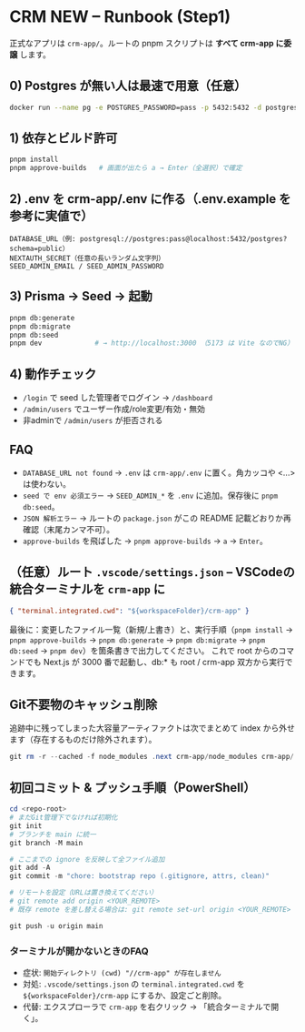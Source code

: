 ﻿# CRM NEW – Runbook (Step1)
正式なアプリは `crm-app/`。ルートの pnpm スクリプトは **すべて crm-app に委譲** します。

## 0) Postgres が無い人は最速で用意（任意）
```bash
docker run --name pg -e POSTGRES_PASSWORD=pass -p 5432:5432 -d postgres:16
```

## 1) 依存とビルド許可
```bash
pnpm install
pnpm approve-builds   # 画面が出たら a → Enter（全選択）で確定
```

## 2) .env を crm-app/.env に作る（.env.example を参考に実値で）
```
DATABASE_URL（例: postgresql://postgres:pass@localhost:5432/postgres?schema=public）
NEXTAUTH_SECRET（任意の長いランダム文字列）
SEED_ADMIN_EMAIL / SEED_ADMIN_PASSWORD
```

## 3) Prisma → Seed → 起動
```bash
pnpm db:generate
pnpm db:migrate
pnpm db:seed
pnpm dev             # → http://localhost:3000 （5173 は Vite なのでNG）
```

## 4) 動作チェック
- `/login` で seed した管理者でログイン → `/dashboard`
- `/admin/users` でユーザー作成/role変更/有効・無効
- 非adminで `/admin/users` が拒否される

## FAQ
- `DATABASE_URL not found` → `.env` は `crm-app/.env` に置く。角カッコや <...> は使わない。
- `seed で env 必須エラー` → `SEED_ADMIN_*` を `.env` に追加。保存後に `pnpm db:seed`。
- `JSON 解析エラー` → ルートの `package.json` がこの README 記載どおりか再確認（末尾カンマ不可）。
- `approve-builds` を飛ばした → `pnpm approve-builds` → `a` → `Enter`。

## （任意）**ルート** `.vscode/settings.json` – VSCodeの統合ターミナルを `crm-app` に
```json
{ "terminal.integrated.cwd": "${workspaceFolder}/crm-app" }
```

最後に：変更したファイル一覧（新規/上書き）と、実行手順（`pnpm install` → `pnpm approve-builds` → `pnpm db:generate` → `pnpm db:migrate` → `pnpm db:seed` → `pnpm dev`）を箇条書きで出力してください。
これで root からのコマンドでも Next.js が 3000 番で起動し、db:* も root / crm-app 双方から実行できます。
## Git不要物のキャッシュ削除
追跡中に残ってしまった大容量アーティファクトは次でまとめて index から外せます（存在するものだけ除外されます）。

```powershell
git rm -r --cached -f node_modules .next crm-app/node_modules crm-app/.next .pnpm-store dist build out coverage
```

## 初回コミット & プッシュ手順（PowerShell）
```powershell
cd <repo-root>
# まだGit管理下でなければ初期化
git init
# ブランチを main に統一
git branch -M main

# ここまでの ignore を反映して全ファイル追加
git add -A
git commit -m "chore: bootstrap repo (.gitignore, attrs, clean)"

# リモートを設定（URLは置き換えてください）
# git remote add origin <YOUR_REMOTE>
# 既存 remote を差し替える場合は: git remote set-url origin <YOUR_REMOTE>

git push -u origin main
```
### ターミナルが開かないときのFAQ
- 症状: `開始ディレクトリ (cwd) "//crm-app" が存在しません`
- 対処: `.vscode/settings.json` の `terminal.integrated.cwd` を `${workspaceFolder}/crm-app` にするか、設定ごと削除。
- 代替: エクスプローラで `crm-app` を右クリック → 「統合ターミナルで開く」。
